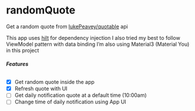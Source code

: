 # randomQuote
Get a random quote from [lukePeavey/quotable](https://github.com/lukePeavey/quotable) api

This app uses [hilt](https://github.com/googlecodelabs/android-hilt) for dependency injection
I also tried my best to follow ViewModel pattern with data binding
I’m also using Material3 (Material You) in this project

###### **Features**
- [x] Get random quote inside the app
- [x] Refresh quote with UI
- [ ] Get daily notification quote at a default time (10:00am)
- [ ] Change time of daily notification using App UI
